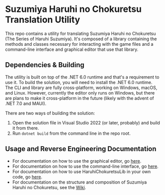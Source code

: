 # Suzumiya Haruhi no Chokuretsu Translation Utility
This repo contains a utility for translating Suzumiya Haruhi no Chokuretsu (The Series of Haruhi Suzumiya).
It's composed of a library containing the methods and classes necessary for interacting with the game files
and a command-line interface and graphical editor that use that library.

## Dependencies & Building
The utility is built on top of the .NET 6.0 runtime and that's a requirement to use it. To build the solution,
you will need to install the .NET 6.0 runtime. The CLI and library are fully cross-platform, working on Windows,
macOS, and Linux. However, currently the editor only runs on Windows, but there are plans to make
it cross-platform in the future (likely with the advent of .NET 7.0 and MAUI).

There are two ways of building the solution:
1. Open the solution file in Visual Studio 2022 (or later, probably) and build it from there.
2. Run `dotnet build` from the command line in the repo root.

## Usage and Reverse Engineering Documentation
* For documentation on how to use the graphical editor, go [here](HaruhiChokuretsuEditor/README.md).
* For documentation on how to use the command-line interface, go [here](HaruhiChokuretsuCLI/README.md).
* For documentation on how to use HaruhiChokuretsuLib in your own code, go [here](HaruhiChokuretsuLib/README.md).
* For documentation on the structure and composition of Suzumiya Haruhi no Chokuretsu, see the [Wiki](https://github.com/haroohie-club/ChokuretsuTranslationUtility/wiki).